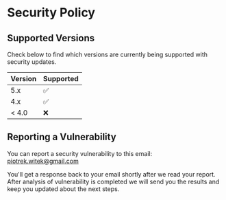 # Security Policy

## Supported Versions

Check below to find which versions are currently being supported with security updates.

| Version | Supported          |
| ------- | ------------------ |
| 5.x     | :white_check_mark: |
| 4.x     | :white_check_mark: |
| < 4.0   | :x: |

## Reporting a Vulnerability

You can report a security vulnerability to this email: piotrek.witek@gmail.com

You'll get a response back to your email shortly after we read your report.
After analysis of vulnerability is completed we will send you the results and 
keep you updated about the next steps.
